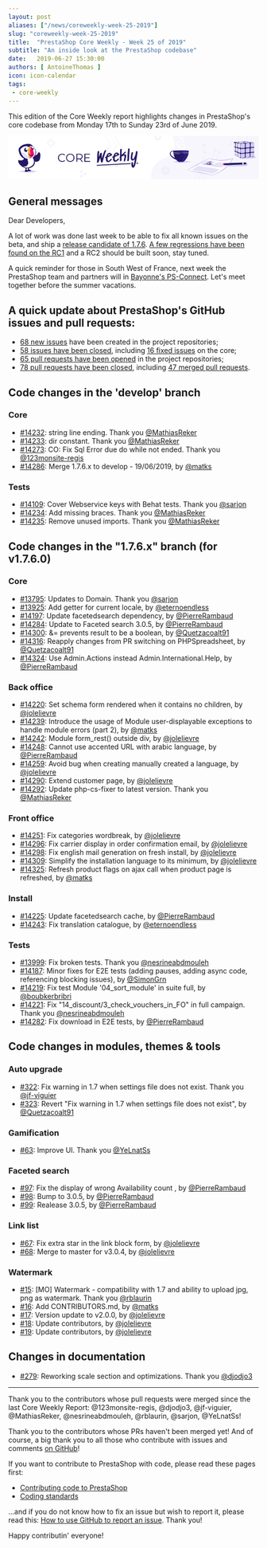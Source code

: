 ```yaml
---
layout: post
aliases: ["/news/coreweekly-week-25-2019"]
slug: "coreweekly-week-25-2019"
title:  "PrestaShop Core Weekly - Week 25 of 2019"
subtitle: "An inside look at the PrestaShop codebase"
date:   2019-06-27 15:30:00
authors: [ AntoineThomas ]
icon: icon-calendar
tags:
 - core-weekly
---
```


This edition of the Core Weekly report highlights changes in PrestaShop's core codebase from Monday 17th to Sunday 23rd of June 2019.

![Core Weekly banner](/assets/images/2018/12/banner-core-weekly.jpg)


## General messages

Dear Developers,

A lot of work was done last week to be able to fix all known issues on the beta, and ship a [release candidate of 1.7.6](http://build.prestashop.com/news/prestashop-1-7-6-0-rc-release/). [A few regressions have been found on the RC1](https://github.com/PrestaShop/PrestaShop/projects/4) and a RC2 should be built soon, stay tuned.

A quick reminder for those in South West of France, next week the PrestaShop team and partners will in [Bayonne's PS-Connect](https://www.prestashop.com/fr/evenements/prestashop-connect-bayonne?utm_source=build&utm_medium=banner&utm_campaign=PSConnectBayonne). Let's meet together before the summer vacations.


## A quick update about PrestaShop's GitHub issues and pull requests:

- [68 new issues](https://github.com/search?q=org%3APrestaShop+is%3Apublic++-repo%3Aprestashop%2Fprestashop.github.io++is%3Aissue+created%3A2019-06-17..2019-06-23) have been created in the project repositories;
- [58 issues have been closed](https://github.com/search?q=org%3APrestaShop+is%3Apublic++-repo%3Aprestashop%2Fprestashop.github.io++is%3Aissue+closed%3A2019-06-17..2019-06-23), including [16 fixed issues](https://github.com/search?q=org%3APrestaShop+is%3Apublic++-repo%3Aprestashop%2Fprestashop.github.io++is%3Aissue+label%3Afixed+closed%3A2019-06-17..2019-06-23) on the core;
- [65 pull requests have been opened](https://github.com/search?q=org%3APrestaShop+is%3Apublic++-repo%3Aprestashop%2Fprestashop.github.io++is%3Apr+created%3A2019-06-17..2019-06-23) in the project repositories;
- [78 pull requests have been closed](https://github.com/search?q=org%3APrestaShop+is%3Apublic++-repo%3Aprestashop%2Fprestashop.github.io++is%3Apr+closed%3A2019-06-17..2019-06-23), including [47 merged pull requests](https://github.com/search?q=org%3APrestaShop+is%3Apublic++-repo%3Aprestashop%2Fprestashop.github.io++is%3Apr+merged%3A2019-06-17..2019-06-23).

## Code changes in the 'develop' branch

### Core

* [#14232](https://github.com/PrestaShop/PrestaShop/pull/14232): string line ending. Thank you [@MathiasReker](https://github.com/MathiasReker)
* [#14233](https://github.com/PrestaShop/PrestaShop/pull/14233): dir constant. Thank you [@MathiasReker](https://github.com/MathiasReker)
* [#14273](https://github.com/PrestaShop/PrestaShop/pull/14273): CO: Fix Sql Error due do while not ended. Thank you [@123monsite-regis](https://github.com/123monsite-regis)
* [#14286](https://github.com/PrestaShop/PrestaShop/pull/14286): Merge 1.7.6.x to develop - 19/06/2019, by [@matks](https://github.com/matks)


### Tests

* [#14109](https://github.com/PrestaShop/PrestaShop/pull/14109): Cover Webservice keys with Behat tests. Thank you [@sarjon](https://github.com/sarjon)
* [#14234](https://github.com/PrestaShop/PrestaShop/pull/14234): Add missing braces. Thank you [@MathiasReker](https://github.com/MathiasReker)
* [#14235](https://github.com/PrestaShop/PrestaShop/pull/14235): Remove unused imports. Thank you [@MathiasReker](https://github.com/MathiasReker)


## Code changes in the "1.7.6.x" branch (for v1.7.6.0)

### Core

* [#13795](https://github.com/PrestaShop/PrestaShop/pull/13795): Updates to Domain. Thank you [@sarjon](https://github.com/sarjon)
* [#13925](https://github.com/PrestaShop/PrestaShop/pull/13925): Add getter for current locale, by [@eternoendless](https://github.com/eternoendless)
* [#14197](https://github.com/PrestaShop/PrestaShop/pull/14197): Update facetedsearch dependency, by [@PierreRambaud](https://github.com/PierreRambaud)
* [#14284](https://github.com/PrestaShop/PrestaShop/pull/14284): Update to Faceted search 3.0.5, by [@PierreRambaud](https://github.com/PierreRambaud)
* [#14300](https://github.com/PrestaShop/PrestaShop/pull/14300): &= prevents result to be a boolean, by [@Quetzacoalt91](https://github.com/Quetzacoalt91)
* [#14316](https://github.com/PrestaShop/PrestaShop/pull/14316): Reapply changes from PR switching on PHPSpreadsheet, by [@Quetzacoalt91](https://github.com/Quetzacoalt91)
* [#14324](https://github.com/PrestaShop/PrestaShop/pull/14324): Use Admin.Actions instead Admin.International.Help, by [@PierreRambaud](https://github.com/PierreRambaud)


### Back office

* [#14220](https://github.com/PrestaShop/PrestaShop/pull/14220): Set schema form rendered when it contains no children, by [@jolelievre](https://github.com/jolelievre)
* [#14239](https://github.com/PrestaShop/PrestaShop/pull/14239): Introduce the usage of Module user-displayable exceptions to handle module errors (part 2), by [@matks](https://github.com/matks)
* [#14242](https://github.com/PrestaShop/PrestaShop/pull/14242): Module form_rest() outside div, by [@jolelievre](https://github.com/jolelievre)
* [#14248](https://github.com/PrestaShop/PrestaShop/pull/14248): Cannot use accented URL with arabic language, by [@PierreRambaud](https://github.com/PierreRambaud)
* [#14259](https://github.com/PrestaShop/PrestaShop/pull/14259): Avoid bug when creating manually created a language, by [@jolelievre](https://github.com/jolelievre)
* [#14290](https://github.com/PrestaShop/PrestaShop/pull/14290): Extend customer page, by [@jolelievre](https://github.com/jolelievre)
* [#14292](https://github.com/PrestaShop/PrestaShop/pull/14292): Update php-cs-fixer to latest version. Thank you [@MathiasReker](https://github.com/MathiasReker)


### Front office

* [#14251](https://github.com/PrestaShop/PrestaShop/pull/14251): Fix categories wordbreak, by [@jolelievre](https://github.com/jolelievre)
* [#14296](https://github.com/PrestaShop/PrestaShop/pull/14296): Fix carrier display in order confirmation email, by [@jolelievre](https://github.com/jolelievre)
* [#14298](https://github.com/PrestaShop/PrestaShop/pull/14298): Fix english mail generation on fresh install, by [@jolelievre](https://github.com/jolelievre)
* [#14309](https://github.com/PrestaShop/PrestaShop/pull/14309): Simplify the installation language to its minimum, by [@jolelievre](https://github.com/jolelievre)
* [#14325](https://github.com/PrestaShop/PrestaShop/pull/14325): Refresh product flags on ajax call when product page is refreshed, by [@matks](https://github.com/matks)


### Install

* [#14225](https://github.com/PrestaShop/PrestaShop/pull/14225): Update facetedsearch cache, by [@PierreRambaud](https://github.com/PierreRambaud)
* [#14243](https://github.com/PrestaShop/PrestaShop/pull/14243): Fix translation catalogue, by [@eternoendless](https://github.com/eternoendless)


### Tests

* [#13999](https://github.com/PrestaShop/PrestaShop/pull/13999): Fix broken tests. Thank you [@nesrineabdmouleh](https://github.com/nesrineabdmouleh)
* [#14187](https://github.com/PrestaShop/PrestaShop/pull/14187): Minor fixes for E2E tests (adding pauses, adding async code, referencing blocking issues), by [@SimonGrn](https://github.com/SimonGrn)
* [#14219](https://github.com/PrestaShop/PrestaShop/pull/14219): Fix test Module '04_sort_module' in suite full, by [@boubkerbribri](https://github.com/boubkerbribri)
* [#14221](https://github.com/PrestaShop/PrestaShop/pull/14221): Fix "14_discount/3_check_vouchers_in_FO" in full campaign. Thank you [@nesrineabdmouleh](https://github.com/nesrineabdmouleh)
* [#14282](https://github.com/PrestaShop/PrestaShop/pull/14282): Fix download in E2E tests, by [@PierreRambaud](https://github.com/PierreRambaud)


## Code changes in modules, themes & tools

### Auto upgrade

* [#322](https://github.com/PrestaShop/autoupgrade/pull/322): Fix warning in 1.7 when settings file does not exist. Thank you [@jf-viguier](https://github.com/jf-viguier)
* [#323](https://github.com/PrestaShop/autoupgrade/pull/323): Revert "Fix warning in 1.7 when settings file does not exist", by [@Quetzacoalt91](https://github.com/Quetzacoalt91)


### Gamification

* [#63](https://github.com/PrestaShop/gamification/pull/63): Improve UI. Thank you [@YeLnatSs](https://github.com/YeLnatSs)


### Faceted search

* [#97](https://github.com/PrestaShop/ps_facetedsearch/pull/97): Fix the display of wrong Availability count , by [@PierreRambaud](https://github.com/PierreRambaud)
* [#98](https://github.com/PrestaShop/ps_facetedsearch/pull/98): Bump to 3.0.5, by [@PierreRambaud](https://github.com/PierreRambaud)
* [#99](https://github.com/PrestaShop/ps_facetedsearch/pull/99): Realease 3.0.5, by [@PierreRambaud](https://github.com/PierreRambaud)


### Link list

* [#67](https://github.com/PrestaShop/ps_linklist/pull/67): Fix extra star in the link block form, by [@jolelievre](https://github.com/jolelievre)
* [#68](https://github.com/PrestaShop/ps_linklist/pull/68): Merge to master for v3.0.4, by [@jolelievre](https://github.com/jolelievre)


### Watermark

* [#15](https://github.com/PrestaShop/watermark/pull/15): [MO] Watermark - compatibility with 1.7 and ability to upload jpg, png as watermark. Thank you [@rblaurin](https://github.com/rblaurin)
* [#16](https://github.com/PrestaShop/watermark/pull/16): Add CONTRIBUTORS.md, by [@matks](https://github.com/matks)
* [#17](https://github.com/PrestaShop/watermark/pull/17): Version update to v2.0.0, by [@jolelievre](https://github.com/jolelievre)
* [#18](https://github.com/PrestaShop/watermark/pull/18): Update contributors, by [@jolelievre](https://github.com/jolelievre)
* [#19](https://github.com/PrestaShop/watermark/pull/19): Update contributors, by [@jolelievre](https://github.com/jolelievre)


## Changes in documentation

* [#279](https://github.com/PrestaShop/docs/pull/279): Reworking scale section and optimizations. Thank you [@djodjo3](https://github.com/djodjo3)


<hr />

Thank you to the contributors whose pull requests were merged since the last Core Weekly Report: @123monsite-regis, @djodjo3, @jf-viguier, @MathiasReker, @nesrineabdmouleh, @rblaurin, @sarjon, @YeLnatSs!

Thank you to the contributors whose PRs haven't been merged yet! And of course, a big thank you to all those who contribute with issues and comments [on GitHub](https://github.com/PrestaShop/PrestaShop)!

If you want to contribute to PrestaShop with code, please read these pages first:

 * [Contributing code to PrestaShop](https://devdocs.prestashop.com/1.7/contribute/contribution-guidelines/)
 * [Coding standards](https://devdocs.prestashop.com/1.7/development/coding-standards/)

...and if you do not know how to fix an issue but wish to report it, please read this: [How to use GitHub to report an issue](https://devdocs.prestashop.com/1.7/contribute/contribute-reporting-issues/). Thank you!

Happy contributin' everyone!
